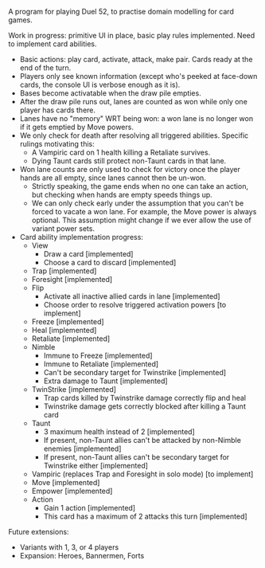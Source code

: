 A program for playing Duel 52, to practise domain modelling for card games.

Work in progress: primitive UI in place, basic play rules implemented. Need to implement card abilities.

- Basic actions: play card, activate, attack, make pair. Cards ready at the end of the turn.
- Players only see known information (except who's peeked at face-down cards, the console UI is verbose enough as it is).
- Bases become activatable when the draw pile empties.
- After the draw pile runs out, lanes are counted as won while only one player has cards there.
- Lanes have no "memory" WRT being won: a won lane is no longer won if it gets emptied by Move powers.
- We only check for death after resolving all triggered abilities. Specific rulings motivating this:
  - A Vampiric card on 1 health killing a Retaliate survives.
  - Dying Taunt cards still protect non-Taunt cards in that lane.
- Won lane counts are only used to check for victory once the player hands are all empty, since lanes cannot then be un-won.
  - Strictly speaking, the game ends when no one can take an action, but checking when hands are empty speeds things up.
  - We can only check early under the assumption that you can't be forced to vacate a won lane. For example, the Move power is always optional. This assumption might change if we ever allow the use of variant power sets.
- Card ability implementation progress:
  - View
    - Draw a card [implemented]
    - Choose a card to discard [implemented]
  - Trap [implemented]
  - Foresight [implemented]
  - Flip
    - Activate all inactive allied cards in lane [implemented]
    - Choose order to resolve triggered activation powers [to implement]
  - Freeze [implemented]
  - Heal [implemented]
  - Retaliate [implemented]
  - Nimble
    - Immune to Freeze [implemented]
    - Immune to Retaliate [implemented]
    - Can't be secondary target for Twinstrike [implemented]
    - Extra damage to Taunt [implemented]
  - TwinStrike [implemented]
    - Trap cards killed by Twinstrike damage correctly flip and heal
    - Twinstrike damage gets correctly blocked after killing a Taunt card
  - Taunt
    - 3 maximum health instead of 2 [implemented]
    - If present, non-Taunt allies can't be attacked by non-Nimble enemies [implemented]
    - If present, non-Taunt allies can't be secondary target for Twinstrike either [implemented]
  - Vampiric (replaces Trap and Foresight in solo mode) [to implement]
  - Move [implemented]
  - Empower [implemented]
  - Action
    - Gain 1 action [implemented]
    - This card has a maximum of 2 attacks this turn [implemented]

Future extensions:

- Variants with 1, 3, or 4 players
- Expansion: Heroes, Bannermen, Forts
